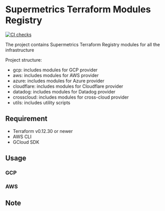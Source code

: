 # Supermetrics Terraform Modules Registry

[![CI checks](https://github.com/duy0611/terraform-modules-cicd-example/actions/workflows/ci.yaml/badge.svg)](https://github.com/duy0611/terraform-modules-cicd-example/actions/workflows/ci.yaml)

The project contains Supermetrics Terraform Registry modules for all the infrastructure

Project structure:
- gcp: includes modules for GCP provider
- aws: includes modules for AWS provider
- azure: includes modules for Azure provider
- cloudflare: includes modules for Cloudflare provider
- datadog: includes modules for Datadog provider
- crosscloud: includes modules for cross-cloud provider
- utils: includes utility scripts

## Requirement

- Terraform v0.12.30 or newer
- AWS CLI
- GCloud SDK

## Usage

### GCP

### AWS

## Note

